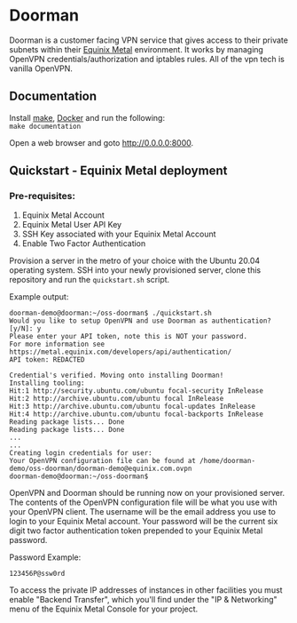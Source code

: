 # Doorman

Doorman is a customer facing VPN service that gives access to their private subnets within their [Equinix Metal](https://metal.equinix.com/) environment.
It works by managing OpenVPN credentials/authorization and iptables rules.
All of the vpn tech is vanilla OpenVPN.

## Documentation
Install [make](https://www.gnu.org/software/make/#:~:text=GNU%20Make%20is%20a%20tool,compute%20it%20from%20other%20files.), [Docker](https://docs.docker.com/engine/install/) and run the following:  
`make documentation`

Open a web browser and goto http://0.0.0.0:8000.

## Quickstart - Equinix Metal deployment

### Pre-requisites:
1.  Equinix Metal Account
1.  Equinix Metal User API Key
1.  SSH Key associated with your Equinix Metal Account
1.  Enable Two Factor Authentication


Provision a server in the metro of your choice with the Ubuntu 20.04 operating system. 
SSH into your newly provisioned server, clone this repository and run the `quickstart.sh` script.

Example output:
```
doorman-demo@doorman:~/oss-doorman$ ./quickstart.sh 
Would you like to setup OpenVPN and use Doorman as authentication? [y/N]: y
Please enter your API token, note this is NOT your password.
For more information see https://metal.equinix.com/developers/api/authentication/
API token: REDACTED

Credential's verified. Moving onto installing Doorman!
Installing tooling:
Hit:1 http://security.ubuntu.com/ubuntu focal-security InRelease
Hit:2 http://archive.ubuntu.com/ubuntu focal InRelease
Hit:3 http://archive.ubuntu.com/ubuntu focal-updates InRelease
Hit:4 http://archive.ubuntu.com/ubuntu focal-backports InRelease
Reading package lists... Done
Reading package lists... Done
...
...
Creating login credentials for user:
Your OpenVPN configuration file can be found at /home/doorman-demo/oss-doorman/doorman-demo@equinix.com.ovpn
doorman-demo@doorman:~/oss-doorman$
```

OpenVPN and Doorman should be running now on your provisioned server. 
The contents of the OpenVPN configuration file will be what you use with your OpenVPN client. 
The username will be the email address you use to login to your Equinix Metal account. 
Your password will be the current six digit two factor authentication token prepended to your Equinix Metal password.

Password Example:
```
123456P@ssw0rd
```

To access the private IP addresses of instances in other facilities you must enable "Backend Transfer", which you'll find under the "IP & Networking" menu of the Equinix Metal Console for your project.
